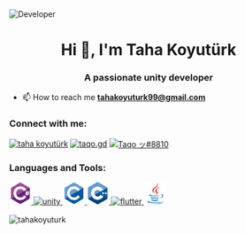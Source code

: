 <img align="center" alt="Developer" width="400" src="https://miro.medium.com/v2/resize:fit:1360/1*IRGHmiGsa16stedQvIaZfw.gif">
<h1 align="center">Hi 👋, I'm Taha Koyutürk</h1>
<h3 align="center">A passionate unity developer</h3>


- 📫 How to reach me **tahakoyuturk99@gmail.com**

<h3 align="left">Connect with me:</h3>
<p align="left">
<a href="https://www.linkedin.com/in/taha-koyutürk-366ab2174/" target="blank"><img align="center" src="https://raw.githubusercontent.com/rahuldkjain/github-profile-readme-generator/master/src/images/icons/Social/linked-in-alt.svg" alt="taha koyutürk" height="30" width="40" /></a>
<a href="https://instagram.com/taqo.gd" target="blank"><img align="center" src="https://raw.githubusercontent.com/rahuldkjain/github-profile-readme-generator/master/src/images/icons/Social/instagram.svg" alt="taqo.gd" height="30" width="40" /></a>
<a href="https://discord.gg/Taqo ッ#8810" target="blank"><img align="center" src="https://raw.githubusercontent.com/rahuldkjain/github-profile-readme-generator/master/src/images/icons/Social/discord.svg" alt="Taqo ッ#8810" height="30" width="40" /></a>
</p>

<h3 align="left">Languages and Tools:</h3>
<p align="left"> 
  <a href="https://www.w3schools.com/cs/" target="_blank" rel="noreferrer"> <img src="https://raw.githubusercontent.com/devicons/devicon/master/icons/csharp/csharp-original.svg" alt="csharp" width="40" height="40"/>
  <a href="https://unity.com/" target="_blank" rel="noreferrer"> <img src="https://www.vectorlogo.zone/logos/unity3d/unity3d-icon.svg" alt="unity" width="40" height="40"/> 
  <a href="https://www.cprogramming.com/" target="_blank" rel="noreferrer"> <img src="https://raw.githubusercontent.com/devicons/devicon/master/icons/c/c-original.svg" alt="c" width="40" height="40"/> </a> <a href="https://www.w3schools.com/cpp/" target="_blank" rel="noreferrer"> <img src="https://raw.githubusercontent.com/devicons/devicon/master/icons/cplusplus/cplusplus-original.svg" alt="cplusplus" width="40" height="40"/> </a>  </a> <a href="https://flutter.dev" target="_blank" rel="noreferrer"> <img src="https://www.vectorlogo.zone/logos/flutterio/flutterio-icon.svg" alt="flutter" width="40" height="40"/> </a> <a href="https://www.java.com" target="_blank" rel="noreferrer"> <img src="https://raw.githubusercontent.com/devicons/devicon/master/icons/java/java-original.svg" alt="java" width="40" height="40"/> </a> </a> </p>

<p><img align="center" src="https://github-readme-stats.vercel.app/api/top-langs?username=tahakoyuturk&show_icons=true&locale=en&layout=compact" alt="tahakoyuturk" /></p>
